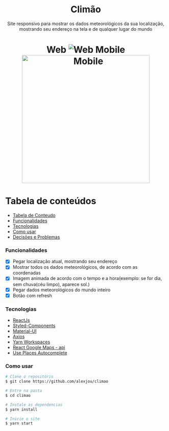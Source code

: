 <h1 align="center">Climão</h1>

<p align="center">Site responsivo para mostrar os dados meteorológicos da sua localização, mostrando seu endereço na tela e de qualquer lugar do mundo</p>

<h1 align="center">
Web
  <img
    alt="Web"
    src="/src/assets/screenshots/web.gif"
  />
  Mobile
  <img
    alt="Mobile"
    src="/src/assets/screenshots/web.gif"
    height=400
    width=400
  />
</h1>

# Tabela de conteúdos

<!--ts-->

- [Tabela de Conteudo](#tabela-de-conteudo)
- [Funcionalidades](#Funcionalidades)
- [Tecnologias](#Tecnologias)
- [Como usar](#como-usar)
- [Decisões e Problemas](https://github.com/Tsugami/Softwrap/issues/1)
<!--te-->

### Funcionalidades

- [x] Pegar localização atual, mostrando seu endereço
- [x] Mostrar todos os dados meteorológicos, de acordo com as coordenadas
- [x] Imagem animada de acordo com o tempo e a hora(exemplo: se for dia, sem chuva(céu limpo), aparece sol.)
- [x] Pegar dados meteorológicos do mundo inteiro
- [x] Botão com refresh

### Tecnologias

- [ReactJs](https://pt-br.reactjs.org/)
- [Styled-Components](https://styled-components.com/)
- [Material-UI](https://material-ui.com/pt/)
- [Axios](https://github.com/axios/axios)
- [Yarn Workspaces](https://classic.yarnpkg.com/en/docs/workspaces/)
- [React Google Maps - api](https://www.npmjs.com/package/@react-google-maps/api)
- [Use Places Autocomplete](https://www.npmjs.com/package/use-places-autocomplete)

### Como usar

```bash
# Clone o repositório
$ git clone https://github.com/alexjou/climao

# Entre na pasta
$ cd climao

# Instale as dependencias
$ yarn install

# Inicie o site
$ yarn start
```
